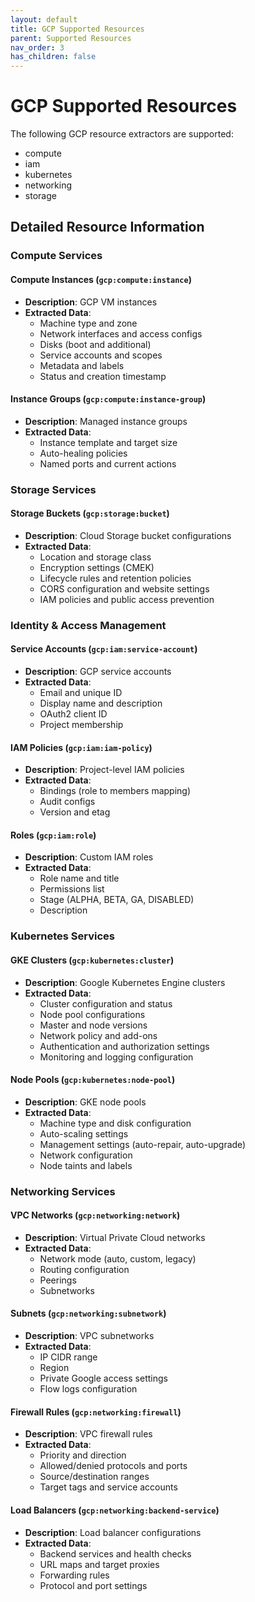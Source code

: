 ```yaml
---
layout: default
title: GCP Supported Resources
parent: Supported Resources
nav_order: 3
has_children: false
---
```


# GCP Supported Resources

The following GCP resource extractors are supported:

- compute
- iam
- kubernetes
- networking
- storage

## Detailed Resource Information

### Compute Services

#### Compute Instances (`gcp:compute:instance`)
- **Description**: GCP VM instances
- **Extracted Data**:
  - Machine type and zone
  - Network interfaces and access configs
  - Disks (boot and additional)
  - Service accounts and scopes
  - Metadata and labels
  - Status and creation timestamp

#### Instance Groups (`gcp:compute:instance-group`)
- **Description**: Managed instance groups
- **Extracted Data**:
  - Instance template and target size
  - Auto-healing policies
  - Named ports and current actions

### Storage Services

#### Storage Buckets (`gcp:storage:bucket`)
- **Description**: Cloud Storage bucket configurations
- **Extracted Data**:
  - Location and storage class
  - Encryption settings (CMEK)
  - Lifecycle rules and retention policies
  - CORS configuration and website settings
  - IAM policies and public access prevention

### Identity & Access Management

#### Service Accounts (`gcp:iam:service-account`)
- **Description**: GCP service accounts
- **Extracted Data**:
  - Email and unique ID
  - Display name and description
  - OAuth2 client ID
  - Project membership

#### IAM Policies (`gcp:iam:iam-policy`)
- **Description**: Project-level IAM policies
- **Extracted Data**:
  - Bindings (role to members mapping)
  - Audit configs
  - Version and etag

#### Roles (`gcp:iam:role`)
- **Description**: Custom IAM roles
- **Extracted Data**:
  - Role name and title
  - Permissions list
  - Stage (ALPHA, BETA, GA, DISABLED)
  - Description

### Kubernetes Services

#### GKE Clusters (`gcp:kubernetes:cluster`)
- **Description**: Google Kubernetes Engine clusters
- **Extracted Data**:
  - Cluster configuration and status
  - Node pool configurations
  - Master and node versions
  - Network policy and add-ons
  - Authentication and authorization settings
  - Monitoring and logging configuration

#### Node Pools (`gcp:kubernetes:node-pool`)
- **Description**: GKE node pools
- **Extracted Data**:
  - Machine type and disk configuration
  - Auto-scaling settings
  - Management settings (auto-repair, auto-upgrade)
  - Network configuration
  - Node taints and labels

### Networking Services

#### VPC Networks (`gcp:networking:network`)
- **Description**: Virtual Private Cloud networks
- **Extracted Data**:
  - Network mode (auto, custom, legacy)
  - Routing configuration
  - Peerings
  - Subnetworks

#### Subnets (`gcp:networking:subnetwork`)
- **Description**: VPC subnetworks
- **Extracted Data**:
  - IP CIDR range
  - Region
  - Private Google access settings
  - Flow logs configuration

#### Firewall Rules (`gcp:networking:firewall`)
- **Description**: VPC firewall rules
- **Extracted Data**:
  - Priority and direction
  - Allowed/denied protocols and ports
  - Source/destination ranges
  - Target tags and service accounts

#### Load Balancers (`gcp:networking:backend-service`)
- **Description**: Load balancer configurations
- **Extracted Data**:
  - Backend services and health checks
  - URL maps and target proxies
  - Forwarding rules
  - Protocol and port settings
